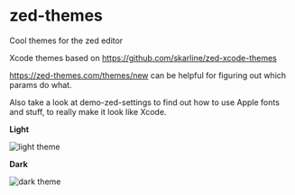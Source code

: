 # zed-themes
Cool themes for the zed editor

Xcode themes based on https://github.com/skarline/zed-xcode-themes

https://zed-themes.com/themes/new can be helpful for figuring out which params do what.

Also take a look at demo-zed-settings to find out how to use Apple fonts and stuff,
to really make it look like Xcode.

**Light**

![light theme](demo/light.jpg)

**Dark**

![dark theme](demo/dark.jpg)
